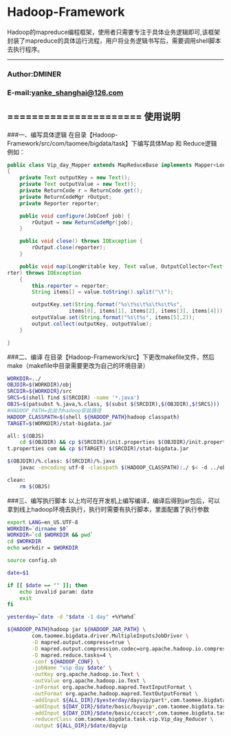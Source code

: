 Hadoop-Framework
======================
Hadoop的mapreduce编程框架，使用者只需要专注于具体业务逻辑即可,该框架封装了mapreduce的具体运行流程，用户将业务逻辑书写后，需要调用shell脚本去执行程序。

***
###                  Author:DMINER
###             E-mail:yanke_shanghai@126.com

======================
使用说明
--------
###一、编写具体逻辑
    在目录【Hadoop-Framework/src/com/taomee/bigdata/task】下编写具体Map 和 Reduce逻辑
	例如：
```java
public class Vip_day_Mapper extends MapReduceBase implements Mapper<LongWritable, Text, Text, Text>
{
    private Text outputKey = new Text();
    private Text outputValue = new Text();
    private ReturnCode r = ReturnCode.get();
    private ReturnCodeMgr rOutput;
    private Reporter reporter;

    public void configure(JobConf job) {
        rOutput = new ReturnCodeMgr(job);
    }       

    public void close() throws IOException {
        rOutput.close(reporter);
    }       

    public void map(LongWritable key, Text value, OutputCollector<Text, Text> output, Reporter repo
rter) throws IOException
    {
        this.reporter = reporter;
        String items[] = value.toString().split("\t");

        outputKey.set(String.format("%s\t%s\t%s\t%s\t%s",
                    items[0], items[1], items[2], items[3], items[4]));
        outputValue.set(String.format("%s\t%s", items[5],2));
        output.collect(outputKey, outputValue);
    }       

}
```
###二、编译
    在目录【Hadoop-Framework/src】下更改makefile文件，然后make（makefile中目录需要更改为自己的环境目录）
```Bash
WORKDIR=../
OBJDIR=$(WORKDIR)/obj
SRCDIR=${WORKDIR}/src
SRCS=$(shell find $(SRCDIR) -name '*.java')
OBJS=$(patsubst %.java,%.class, $(subst $(SRCDIR),$(OBJDIR),$(SRCS)))
#HADOOP_PATH=此处为hadoop安装路径
HADOOP_CLASSPATH=$(shell ${HADOOP_PATH}hadoop classpath)
TARGET=$(WORKDIR)/stat-bigdata.jar

all: $(OBJS)
    cd $(OBJDIR) && cp $(SRCDIR)/init.properties $(OBJDIR)/init.properties && jar cvf $(TARGET) ini
t.properties com && cp $(TARGET) $(SRCDIR)/stat-bigdata.jar

$(OBJDIR)/%.class: $(SRCDIR)/%.java
    javac -encoding utf-8 -classpath $(HADOOP_CLASSPATH):./ $< -d ../obj

clean:
    rm $(OBJS)
```
###三、编写执行脚本
    以上均可在开发机上编写编译，编译后得到jar包后，可以拿到线上hadoop环境去执行，执行时需要有执行脚本，里面配置了执行参数
```Bash
export LANG=en_US.UTF-8
WORKDIR=`dirname $0`
WORKDIR=`cd $WORKDIR && pwd`
cd $WORKDIR
echo workdir = $WORKDIR

source config.sh

date=$1

if [[ $date == "" ]]; then
    echo invalid param: date
    exit
fi

yesterday=`date -d "$date -1 day" +%Y%m%d`

${HADOOP_PATH}hadoop jar ${HADOOP_JAR_PATH} \
        com.taomee.bigdata.driver.MultipleInputsJobDriver \
        -D mapred.output.compress=true \
        -D mapred.output.compression.codec=org.apache.hadoop.io.compress.BZip2Codec \
        -D mapred.reduce.tasks=4 \
        -conf ${HADOOP_CONF} \
        -jobName "vip day $date" \
        -outKey org.apache.hadoop.io.Text \
        -outValue org.apache.hadoop.io.Text \
        -inFormat org.apache.hadoop.mapred.TextInputFormat \
        -outFormat org.apache.hadoop.mapred.TextOutputFormat \
        -addInput ${ALL_DIR}/$yesterday/dayvip/part*,com.taomee.bigdata.task.vip.Vip_day_Mapper \
        -addInput ${DAY_DIR}/$date/basic/buyvip*,com.taomee.bigdata.task.vip.Vip_login_Mapper \
        -addInput ${DAY_DIR}/$date/basic/ccacct*,com.taomee.bigdata.task.vip.Vip_logout_system_Mapper \
        -reducerClass com.taomee.bigdata.task.vip.Vip_day_Reducer \
        -output ${ALL_DIR}/$date/dayvip
```

